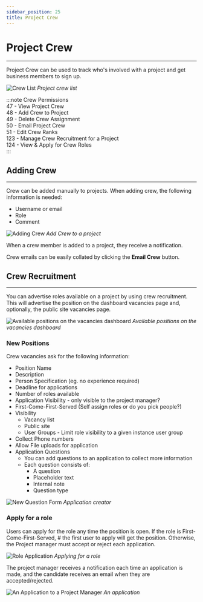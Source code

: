 ```yaml
---
sidebar_position: 25
title: Project Crew
---
```


# Project Crew
---

Project Crew can be used to track who's involved with a project and get business members to sign up.

![Crew List](/img/tutorial/projects/crew-list.png)
*Project crew list*

:::note Crew Permissions  
47 - View Project Crew  
48 - Add Crew to Project  
49 - Delete Crew Assignment  
50 - Email Project Crew  
51 - Edit Crew Ranks  
123 - Manage Crew Recruitment for a Project  
124 - View & Apply for Crew Roles  
:::  

## Adding Crew
---

Crew can be added manually to projects. When adding crew, the following information is needed:
- Username or email
- Role
- Comment

![Adding Crew](/img/tutorial/projects/crew-add.png)
*Add Crew to a project*

When a crew member is added to a project, they receive a notification.

Crew emails can be easily collated by clicking the **Email Crew** button.

## Crew Recruitment
---

You can advertise roles available on a project by using crew recruitment.  
This will advertise the position on the dashboard vacancies page and, optionally, the public site vacancies page.

![Available positions on the vacancies dashboard](/img/tutorial/projects/crew-recruitment.png)
*Available positions on the vacancies dashboard*

### New Positions
Crew vacancies ask for the following information:
- Position Name
- Description
- Person Specification (eg. no experience required)
- Deadline for applications
- Number of roles available
- Application Visibility - only visible to the project manager?
- First-Come-First-Served (Self assign roles or do you pick people?)
- Visibility
  - Vacancy list
  - Public site
  - User Groups - Limit role visibility to a given instance user group
- Collect Phone numbers
- Allow File uploads for application
- Application Questions
  - You can add questions to an application to collect more information
  - Each question consists of:
    - A question
    - Placeholder text
    - Internal note
    - Question type

![New Question Form](/img/tutorial/projects/crew-recruitment-add.png)
*Application creator*

### Apply for a role
Users can apply for the role any time the position is open. If the role is First-Come-First-Served, #
the first user to apply will get the position. Otherwise, the Project manager must accept or reject each application.

![Role Application](/img/tutorial/projects/crew-application.png)
*Applying for a role*

The project manager receives a notification each time an application is made, and the candidate receives an email when 
they are accepted/rejected.

![An Application to a Project Manager](/img/tutorial/projects/crew-applied.png)
*An application*

